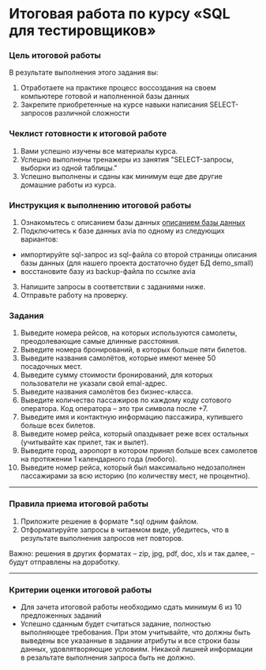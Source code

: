 # Итоговая работа по курсу «SQL для тестировщиков»

### Цель итоговой работы

В результате выполнения этого задания вы:

1. Отработаете на практике процесс воссоздания на своем компьютере готовой и наполненной базы данных
2. Закрепите приобретенные на курсе навыки написания SELECT-запросов различной сложности

### Чеклист готовности к итоговой работе

1.  Вами успешно изучены все материалы курса.
2.  Успешно выполнены тренажеры из занятия "SELECT-запросы, выборки из одной таблицы."
3.  Успешно выполнены и сданы как минимум еще две другие домашние работы из курса.

### Инструкция к выполнению итоговой работы

1. Ознакомьтесь с описанием базы данных [описанием базы данных](./bookings.pdf)
2. Подключитесь к базе данных avia по одному из следующих вариантов:
- импортируйте sql-запрос из sql-файла со второй страницы описания базы данных (для нашего проекта достаточно будет БД demo_small)
- восстановите базу из backup-файла по ссылке avia
3. Напишите запросы в соответствии с заданиями ниже. 
4. Отправьте работу на проверку.

### Задания

1. Выведите номера рейсов, на которых используются самолеты, преодолевающие самые длинные расстояния.
2. Выведите номера бронирований, в которых больше пяти билетов.
3. Выведите названия самолётов, которые имеют менее 50 посадочных мест.
4. Выведите сумму стоимости бронирований, для которых пользователи не указали свой emal-адрес.
5. Выведите названия самолётов без бизнес-класса.
6. Выведите количество пассажиров по каждому коду сотового оператора. Код оператора – это три символа после +7.
7. Выведите имя и контактную информацию пассажира, купившего больше всех билетов.
8. Выведите номер рейса, который опаздывает реже всех остальных (учитывайте как прилет, так и вылет).
9. Выведите город, аэропорт в котором принял больше всех самолетов на протяжении 1 календарного года (любого).
10. Выведите номер рейса, который был максимально недозаполнен пассажирами за всю историю (по количеству мест, не процентно).

------

### Правила приема итоговой работы

1. Приложите решение в формате *.sql одним файлом. 
2. Отформатируйте запросы в читаемом виде, убедитесь, что в результате выполнения запросов нет повторов.

Важно: решения в других форматах – zip, jpg, pdf, doc, xls и так далее, – будут отправлены на доработку.

------

### Критерии оценки итоговой работы

- Для зачета итоговой работы необходимо сдать минимум 6 из 10 предложенных заданий
- Успешно сданным будет считаться задание, полностью выполняющее требования. При этом учитывайте, что должны быть выведены все указанные в задании атрибуты и все строки базы данных, удовлятворяющие условиям. Никакой лишней информации в резальтате выполнения запроса быть не должно.



